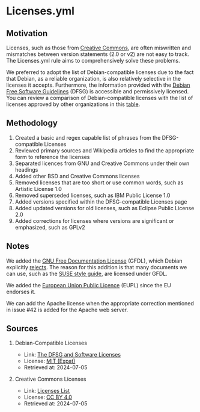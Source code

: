 # Licenses.yml

## Motivation

Licenses, such as those from [Creative Commons](https://creativecommons.org/licenses/), are often miswritten and mismatches between version statements (2.0 or v2) are not easy to track.
The Licenses.yml rule aims to comprehensively solve these problems.

We preferred to adopt the list of Debian-compatible licenses due to the fact that Debian, as a reliable organization, is also relatively selective in the licenses it accepts.
Furthermore, the information provided with the [Debian Free Software Guidelines](https://wiki.debian.org/DebianFreeSoftwareGuidelines) (DFSG) is accessible and permissively licensed.
You can review a comparison of Debian-compatible licenses with the list of licenses approved by other organizations in this [table](https://en.wikipedia.org/wiki/Comparison_of_free_and_open-source_software_licenses#Approvals).

## Methodology

1. Created a basic and regex capable list of phrases from the DFSG-compatible Licenses
2. Reviewed primary sources and Wikipedia articles to find the appropriate form to reference the licenses
3. Separated licences from GNU and Creative Commons under their own headings
4. Added other BSD and Creative Commons licenses
5. Removed licenses that are too short or use common words, such as Artistic License 1.0
6. Removed superseded licenses, such as IBM Public License 1.0
7. Added versions specified within the DFSG-compatible Licenses page
8. Added updated versions for old licenses, such as Eclipse Public License 2.0
9. Added corrections for licenses where versions are significant or emphasized, such as GPLv2

## Notes

We added the [GNU Free Documentation License](https://www.gnu.org/licenses/fdl-1.3.html) (GFDL), which Debian explicitly [rejects](https://people.debian.org/~srivasta/Position_Statement.xhtml).
The reason for this addition is that many documents we can use, such as the [SUSE style guide](https://documentation.suse.com/style/current/single-html/docu_styleguide/), are licensed under GFDL.

We added the [European Union Public Licence](https://commission.europa.eu/content/european-union-public-licence_en) (EUPL) since the EU endorses it.

We can add the Apache license when the appropriate correction mentioned in issue #42 is added for the Apache web server.

## Sources

1. Debian-Compatible Licenses
    - Link: [The DFSG and Software Licenses](https://wiki.debian.org/DFSGLicenses)
    - License: [MIT (Expat)](https://salsa.debian.org/webmaster-team/webwml/-/blob/master/english/legal/licenses/mit.wml?ref_type=heads)
    - Retrieved at: 2024-07-05

2. Creative Commons Licenses
    - Link: [Licenses List](https://creativecommons.org/licenses)
    - License: [CC BY 4.0](https://creativecommons.org/licenses/by/4.0/)
    - Retrieved at: 2024-07-05
